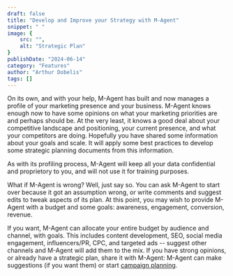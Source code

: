 ```yaml
---
draft: false
title: "Develop and Improve your Strategy with M-Agent"
snippet: " "
image: {
    src: "",
    alt: "Strategic Plan"
}
publishDate: "2024-06-14"
category: "Features"
author: "Arthur Dobelis"
tags: []
---
```

On its own, and with your help, M-Agent has built and now manages a profile of your marketing presence and your business. M-Agent knows enough now to have some opinions on what your marketing priorities are and perhaps should be. At the very least, it knows a good deal about your competitive landscape and positioning, your current presence, and what your competitors are doing. Hopefully you have shared some information about your goals and scale. It will apply some best practices to develop some strategic planning documents from this information. 

As with its profiling process, M-Agent will keep all your data confidential and proprietory to you, and will not use it for training purposes.

What if M-Agent is wrong? Well, just say so. You can ask M-Agent to start over because it got an assumption wrong, or write comments and suggest edits to tweak aspects of its plan. At this point, you may wish to provide M-Agent with a budget and some goals: awareness, engagement, conversion, revenue. 

If you want, M-Agent can allocate your entire budget by audience and channel, with goals. This includes content development, SEO, social media engagement, influencers/PR, CPC, and targeted ads -- suggest other channels and M-Agent will add them to the mix. If you have strong opinions, or already have a strategic plan, share it with M-Agent: M-Agent can make suggestions (if you want them) or start [campaign planning](/feature/author-campaigns).
